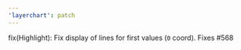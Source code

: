 ```yaml
---
'layerchart': patch
---
```


fix(Highlight): Fix display of lines for first values (`0` coord). Fixes #568

